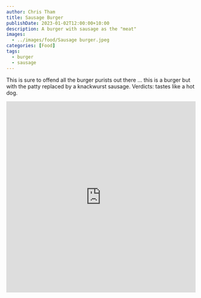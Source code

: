 ```yaml
---
author: Chris Tham
title: Sausage Burger
publishDate: 2023-01-02T12:00:00+10:00
description: A burger with sausage as the "meat"
images:
  - ../images/food/Sausage burger.jpeg
categories: [Food]
tags:
  - burger
  - sausage
---
```


This is sure to offend all the burger purists out there ... this is a burger but with the patty replaced by a knackwurst sausage. Verdicts: tastes like a hot dog.

<iframe src="https://www.facebook.com/plugins/post.php?href=https%3A%2F%2Fwww.facebook.com%2Fchris1.tham%2Fposts%2Fpfbid02ToAhufU6XM7wEQsGHjH8N2N99fb2LYXL3aiKUQU1wC817moDocysBpvVbf8YBRGHl&show_text=true&width=500" width="500" height="505" style="border:none;overflow:hidden" scrolling="no" frameborder="0" allowfullscreen="true" allow="autoplay; clipboard-write; encrypted-media; picture-in-picture; web-share"></iframe>
